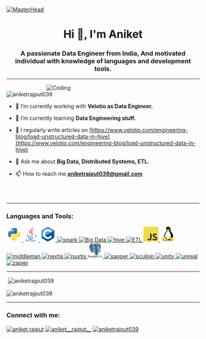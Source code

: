[![MasterHead](https://www.unikainfocom.in/file/2017/09/bigdata.gif)](https://rishavchanda.io)
<h1 align="center">Hi 👋, I'm Aniket</h1>
<h3 align="center">A passionate Data Engineer from India, And motivated individual with knowledge of languages and development tools.</h3>
<hr>
<img align="right" alt="Coding" width="400" src="https://cdn.dribbble.com/users/1162077/screenshots/3848914/media/320984a9ca58b3c73274c9259ecf6de8.gif">
<p align="left"> <img src="https://komarev.com/ghpvc/?username=aniketrajput039&label=Profile%20views&color=0e75b6&style=flat" alt="aniketrajput039" /> </p>

- 🔭 I’m currently working with **Velotio as Data Engineer.**

- 🌱 I’m currently learning **Data Engineering stuff.**

- 📝 I regularly write articles on [https://www.velotio.com/engineering-blog/load-unstructured-data-in-hive](https://www.velotio.com/engineering-blog/load-unstructured-data-in-hive)

- 💬 Ask me about **Big Data, Distributed Systems, ETL.**

- 📫 How to reach me **aniketrajput039@gmail.com**

<br>
<br>
<hr>
<h3 align="left">Languages and Tools:</h3>
<p align="left">
  

  <a href="https://www.python.org" target="_blank" rel="noreferrer">
    <img
      src="https://raw.githubusercontent.com/devicons/devicon/master/icons/python/python-original.svg"
      alt="python"
      width="40"
      height="40"
    />
  </a>
  <a href="https://www.java.com" target="_blank" rel="noreferrer">
    <img
      src="https://raw.githubusercontent.com/devicons/devicon/master/icons/java/java-original.svg"
      alt="java"
      width="40"
      height="40"
    />
  </a>
  <a href="https://www.cprogramming.com/" target="_blank" rel="noreferrer">
    <img
      src="https://raw.githubusercontent.com/devicons/devicon/master/icons/c/c-original.svg"
      alt="c"
      width="40"
      height="40"
    />
  </a>
  <a href="https://spark.apache.org/" target="_blank" rel="noreferrer">
    <img
      src="https://spark.apache.org/docs/latest/img/spark-logo-hd.png"
      alt="spark"
      width="40"
      height="40"
    />
  </a>
  <a href="https://en.wikipedia.org/wiki/Big_data" target="_blank" rel="noreferrer">
    <img
      src="https://previews.123rf.com/images/4zevar/4zevar1711/4zevar171100015/90786683-big-data-icon.jpg?fj=1"
      alt="Big Data"
      width="40"
      height="40"
    />
  </a>
  <a href="https://hive.apache.org/" target="_blank" rel="noreferrer">
    <img
      src="https://www.vectorlogo.zone/logos/apache_hive/apache_hive-icon.svg"
      alt="hive"
      width="40"
      height="40"
    />
  </a>
  <a href="https://en.wikipedia.org/wiki/Extract,_transform,_load" target="_blank" rel="noreferrer">
    <img
      src="https://encrypted-tbn0.gstatic.com/images?q=tbn:ANd9GcS5sG71erd3EZsNUPcFIyAf_Xd5_3Ki4nrMcP9bssdS5Z6jREMWvshano5Fx2-uN8Qrhhg&usqp=CAU"
      alt="ETL"
      width="40"
      height="40"
    />
  </a>
  <a
    href="https://developer.mozilla.org/en-US/docs/Web/JavaScript"
    target="_blank"
    rel="noreferrer"
  >
    <img
      src="https://raw.githubusercontent.com/devicons/devicon/master/icons/javascript/javascript-original.svg"
      alt="javascript"
      width="40"
      height="40"
    />
  </a>
  <a href="https://www.linux.org/" target="_blank" rel="noreferrer">
    <img
      src="https://raw.githubusercontent.com/devicons/devicon/master/icons/linux/linux-original.svg"
      alt="linux"
      width="40"
      height="40"
    />
  </a>
  <a href="https://middlemanapp.com/" target="_blank" rel="noreferrer">
    <img
      src="https://raw.githubusercontent.com/leungwensen/svg-icon/b84b3f3a3da329b7c1d02346865f8e98beb05413/dist/svg/logos/middleman.svg"
      alt="middleman"
      width="40"
      height="40"
    />
  </a>
  <a href="https://nextjs.org/" target="_blank" rel="noreferrer">
    <img
      src="https://cdn.worldvectorlogo.com/logos/nextjs-2.svg"
      alt="nextjs"
      width="40"
      height="40"
    />
  </a>
  <a href="https://nuxtjs.org/" target="_blank" rel="noreferrer">
    <img
      src="https://www.vectorlogo.zone/logos/nuxtjs/nuxtjs-icon.svg"
      alt="nuxtjs"
      width="40"
      height="40"
    />
  </a>
  <a href="https://www.postgresql.org" target="_blank" rel="noreferrer">
    <img
      src="https://raw.githubusercontent.com/devicons/devicon/master/icons/postgresql/postgresql-original-wordmark.svg"
      alt="postgresql"
      width="40"
      height="40"
    />
  </a>
  <a href="https://sapper.svelte.dev/" target="_blank" rel="noreferrer">
    <img
      src="https://raw.githubusercontent.com/bestofjs/bestofjs-webui/master/public/logos/sapper.svg"
      alt="sapper"
      width="40"
      height="40"
    />
  </a>
  <a href="https://sculpin.io/" target="_blank" rel="noreferrer">
    <img
      src="https://gist.githubusercontent.com/vivek32ta/c7f7bf583c1fb1c58d89301ea40f37fd/raw/1782aef8672484698c0dd407f900c4a329ed5bc4/sculpin.svg"
      alt="sculpin"
      width="40"
      height="40"
    />
  </a>
  <a href="https://unity.com/" target="_blank" rel="noreferrer">
    <img
      src="https://www.vectorlogo.zone/logos/unity3d/unity3d-icon.svg"
      alt="unity"
      width="40"
      height="40"
    />
  </a>
  <a href="https://unrealengine.com/" target="_blank" rel="noreferrer">
    <img
      src="https://raw.githubusercontent.com/kenangundogan/fontisto/036b7eca71aab1bef8e6a0518f7329f13ed62f6b/icons/svg/brand/unreal-engine.svg"
      alt="unreal"
      width="40"
      height="40"
    />
  </a>
  <a href="https://zapier.com" target="_blank" rel="noreferrer">
    <img
      src="https://www.vectorlogo.zone/logos/zapier/zapier-icon.svg"
      alt="zapier"
      width="40"
      height="40"
    />
  </a>
</p>
<hr>

<p>&nbsp;<img align="center" src="https://github-readme-stats.vercel.app/api?username=aniketrajput039&show_icons=true&locale=en&theme=onedark" alt="aniketrajput039" /></p>

<p><img align="center" src="https://github-readme-streak-stats.herokuapp.com/?user=Aniketrajput039&theme=black-ice&date_format=j%20M%5B%20Y%5D&background=030101" alt="aniketrajput039" /></p>

<hr>
<h3 align="left">Connect with me:</h3>
<p align="left">
<a href="https://linkedin.com/in/aniket rajput" target="blank"><img align="center" src="https://raw.githubusercontent.com/rahuldkjain/github-profile-readme-generator/master/src/images/icons/Social/linked-in-alt.svg" alt="aniket rajput" height="30" width="40" /></a>
<a href="https://instagram.com/aniket__rajput__" target="blank"><img align="center" src="https://raw.githubusercontent.com/rahuldkjain/github-profile-readme-generator/master/src/images/icons/Social/instagram.svg" alt="aniket__rajput__" height="30" width="40" /></a>
<a href="https://www.hackerrank.com/aniketrajput039" target="blank"><img align="center" src="https://raw.githubusercontent.com/rahuldkjain/github-profile-readme-generator/master/src/images/icons/Social/hackerrank.svg" alt="aniketrajput039" height="30" width="40" /></a>
</p>
